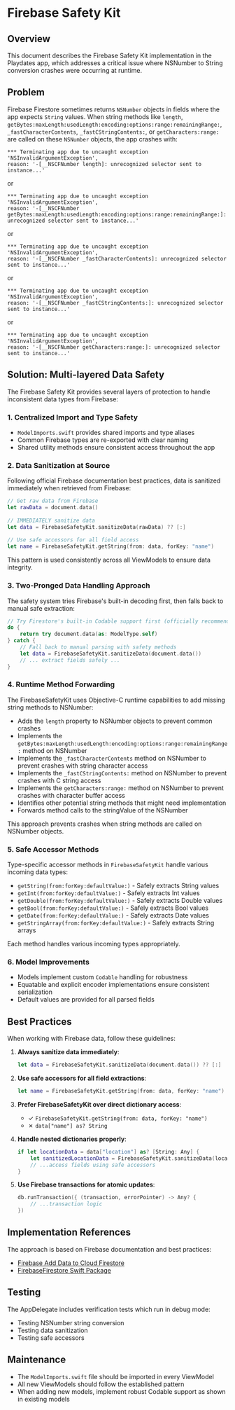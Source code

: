 # Firebase Safety Kit

## Overview

This document describes the Firebase Safety Kit implementation in the Playdates app, which addresses a critical issue where NSNumber to String conversion crashes were occurring at runtime.

## Problem

Firebase Firestore sometimes returns `NSNumber` objects in fields where the app expects `String` values. When string methods like `length`, `getBytes:maxLength:usedLength:encoding:options:range:remainingRange:`, `_fastCharacterContents`, `_fastCStringContents:`, or `getCharacters:range:` are called on these `NSNumber` objects, the app crashes with:

```
*** Terminating app due to uncaught exception 'NSInvalidArgumentException', 
reason: '-[__NSCFNumber length]: unrecognized selector sent to instance...'
```

or

```
*** Terminating app due to uncaught exception 'NSInvalidArgumentException', 
reason: '-[__NSCFNumber getBytes:maxLength:usedLength:encoding:options:range:remainingRange:]: unrecognized selector sent to instance...'
```

or

```
*** Terminating app due to uncaught exception 'NSInvalidArgumentException', 
reason: '-[__NSCFNumber _fastCharacterContents]: unrecognized selector sent to instance...'
```

or

```
*** Terminating app due to uncaught exception 'NSInvalidArgumentException', 
reason: '-[__NSCFNumber _fastCStringContents:]: unrecognized selector sent to instance...'
```

or

```
*** Terminating app due to uncaught exception 'NSInvalidArgumentException', 
reason: '-[__NSCFNumber getCharacters:range:]: unrecognized selector sent to instance...'
```

## Solution: Multi-layered Data Safety

The Firebase Safety Kit provides several layers of protection to handle inconsistent data types from Firebase:

### 1. Centralized Import and Type Safety

- `ModelImports.swift` provides shared imports and type aliases
- Common Firebase types are re-exported with clear naming
- Shared utility methods ensure consistent access throughout the app

### 2. Data Sanitization at Source

Following official Firebase documentation best practices, data is sanitized immediately when retrieved from Firebase:

```swift
// Get raw data from Firebase
let rawData = document.data()
  
// IMMEDIATELY sanitize data
let data = FirebaseSafetyKit.sanitizeData(rawData) ?? [:]
  
// Use safe accessors for all field access
let name = FirebaseSafetyKit.getString(from: data, forKey: "name")
```

This pattern is used consistently across all ViewModels to ensure data integrity.

### 3. Two-Pronged Data Handling Approach

The safety system tries Firebase's built-in decoding first, then falls back to manual safe extraction:

```swift
// Try Firestore's built-in Codable support first (officially recommended)
do {
    return try document.data(as: ModelType.self)
} catch {
    // Fall back to manual parsing with safety methods
    let data = FirebaseSafetyKit.sanitizeData(document.data())
    // ... extract fields safely ...
}
```

### 4. Runtime Method Forwarding

The FirebaseSafetyKit uses Objective-C runtime capabilities to add missing string methods to NSNumber:

- Adds the `length` property to NSNumber objects to prevent common crashes
- Implements the `getBytes:maxLength:usedLength:encoding:options:range:remainingRange:` method on NSNumber
- Implements the `_fastCharacterContents` method on NSNumber to prevent crashes with string character access
- Implements the `_fastCStringContents:` method on NSNumber to prevent crashes with C string access
- Implements the `getCharacters:range:` method on NSNumber to prevent crashes with character buffer access
- Identifies other potential string methods that might need implementation
- Forwards method calls to the stringValue of the NSNumber

This approach prevents crashes when string methods are called on NSNumber objects.

### 5. Safe Accessor Methods

Type-specific accessor methods in `FirebaseSafetyKit` handle various incoming data types:

- `getString(from:forKey:defaultValue:)` - Safely extracts String values
- `getInt(from:forKey:defaultValue:)` - Safely extracts Int values
- `getDouble(from:forKey:defaultValue:)` - Safely extracts Double values
- `getBool(from:forKey:defaultValue:)` - Safely extracts Bool values
- `getDate(from:forKey:defaultValue:)` - Safely extracts Date values
- `getStringArray(from:forKey:defaultValue:)` - Safely extracts String arrays

Each method handles various incoming types appropriately.

### 6. Model Improvements

- Models implement custom `Codable` handling for robustness
- Equatable and explicit encoder implementations ensure consistent serialization
- Default values are provided for all parsed fields

## Best Practices

When working with Firebase data, follow these guidelines:

1. **Always sanitize data immediately**:
   ```swift
   let data = FirebaseSafetyKit.sanitizeData(document.data()) ?? [:]
   ```

2. **Use safe accessors for all field extractions**:
   ```swift
   let name = FirebaseSafetyKit.getString(from: data, forKey: "name") ?? "Default"
   ```

3. **Prefer FirebaseSafetyKit over direct dictionary access**:
   - ✓ `FirebaseSafetyKit.getString(from: data, forKey: "name")`
   - ✗ `data["name"] as? String`

4. **Handle nested dictionaries properly**:
   ```swift
   if let locationData = data["location"] as? [String: Any] {
       let sanitizedLocationData = FirebaseSafetyKit.sanitizeData(locationData) ?? [:]
       // ...access fields using safe accessors
   }
   ```

5. **Use Firebase transactions for atomic updates**:
   ```swift
   db.runTransaction({ (transaction, errorPointer) -> Any? {
       // ...transaction logic
   })
   ```

## Implementation References

The approach is based on Firebase documentation and best practices:

- [Firebase Add Data to Cloud Firestore](https://firebase.google.com/docs/firestore/manage-data/add-data)
- [FirebaseFirestore Swift Package](https://github.com/firebase/firebase-ios-sdk/tree/master/Firestore)

## Testing

The AppDelegate includes verification tests which run in debug mode:
- Testing NSNumber string conversion
- Testing data sanitization
- Testing safe accessors

## Maintenance

- The `ModelImports.swift` file should be imported in every ViewModel
- All new ViewModels should follow the established pattern
- When adding new models, implement robust Codable support as shown in existing models
